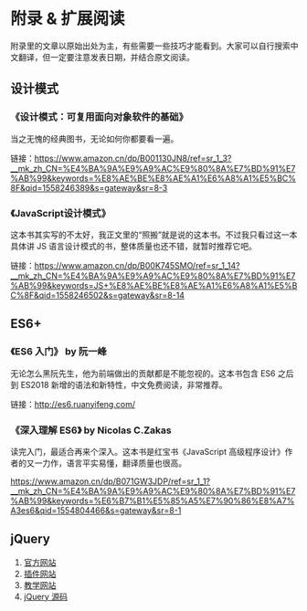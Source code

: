 附录 & 扩展阅读
========

附录里的文章以原始出处为主，有些需要一些技巧才能看到。大家可以自行搜索中文翻译，但一定要注意发表日期，并结合原文阅读。

设计模式
--------

### 《设计模式：可复用面向对象软件的基础》

当之无愧的经典图书，无论如何你都要看一遍。

链接：https://www.amazon.cn/dp/B001130JN8/ref=sr_1_3?__mk_zh_CN=%E4%BA%9A%E9%A9%AC%E9%80%8A%E7%BD%91%E7%AB%99&keywords=%E8%AE%BE%E8%AE%A1%E6%A8%A1%E5%BC%8F&qid=1558246389&s=gateway&sr=8-3

### 《JavaScript设计模式》

这本书其实写的不太好，我正文里的“照搬”就是说的这本书。不过我只看过这一本具体讲 JS 语言设计模式的书，整体质量也还不错，就暂时推荐它吧。

链接：https://www.amazon.cn/dp/B00K745SMO/ref=sr_1_14?__mk_zh_CN=%E4%BA%9A%E9%A9%AC%E9%80%8A%E7%BD%91%E7%AB%99&keywords=JS+%E8%AE%BE%E8%AE%A1%E6%A8%A1%E5%BC%8F&qid=1558246502&s=gateway&sr=8-14

ES6+
--------

### 《ES6 入门》 by 阮一峰

无论怎么黑阮先生，他为前端做出的贡献都是不能忽视的。这本书包含 ES6 之后到 ES2018 新增的语法和新特性，中文免费阅读，非常推荐。

链接：http://es6.ruanyifeng.com/

### 《深入理解 ES6》 by Nicolas C.Zakas

读完入门，最适合再来个深入。这本书是红宝书《JavaScript 高级程序设计》作者的又一力作，语言平实易懂，翻译质量也很高。

https://www.amazon.cn/dp/B071GW3JDP/ref=sr_1_1?__mk_zh_CN=%E4%BA%9A%E9%A9%AC%E9%80%8A%E7%BD%91%E7%AB%99&keywords=%E6%B7%B1%E5%85%A5%E7%90%86%E8%A7%A3es6&qid=1554804466&s=gateway&sr=8-1

<adsense />

jQuery
--------

1. [官方网站](https://jquery.com/)
2. [插件网站](https://plugins.jquery.com/)
3. [教学网站](https://learn.jquery.com/)
4. [jQuery 源码](https://github.com/jquery)
